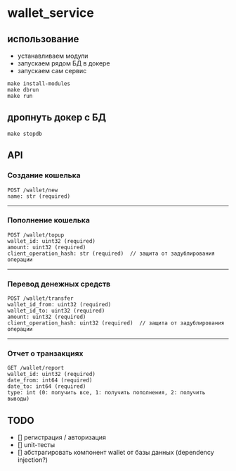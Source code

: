 # wallet_service

## использование

- устанавливаем модули
- запускаем рядом БД в докере
- запускаем сам сервис

```
make install-modules
make dbrun
make run
```

## дропнуть докер с БД

```
make stopdb
```

## API

### Создание кошелька

```
POST /wallet/new
name: str (required)
```

---

### Пополнение кошелька

```
POST /wallet/topup
wallet_id: uint32 (required)
amount: uint32 (required)
client_operation_hash: str (required)  // защита от задублирования операции
```

---

### Перевод денежных средств

```
POST /wallet/transfer
wallet_id_from: uint32 (required)
wallet_id_to: uint32 (required)
amount: uint32 (required)
client_operation_hash: uint32 (required)  // защита от задублирования операции
```

---

### Отчет о транзакциях

```
GET /wallet/report
wallet_id: uint32 (required)
date_from: int64 (required)
date_to: int64 (required)
type: int (0: получить все, 1: получить пополнения, 2: получить выводы)
```

## TODO
- [] регистрация / авторизация
- [] unit-тесты
- [] абстрагировать компонент wallet от базы данных (dependency injection?)
